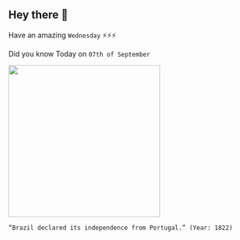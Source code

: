 ## Hey there 👋
Have an amazing `Wednesday` ⚡⚡⚡

Did you know Today on `07th of September`
 
 [<img src="https://upload.wikimedia.org/wikipedia/commons/thumb/e/ef/Oscar_Pereira_da_Silva_-_Sess%C3%A3o_das_Cortes_De_Lisboa%2C_Acervo_do_Museu_Paulista_da_USP_2.jpg/200px-Oscar_Pereira_da_Silva_-_Sess%C3%A3o_das_Cortes_De_Lisboa%2C_Acervo_do_Museu_Paulista_da_USP_2.jpg" width="300" />](https://courses.lumenlearning.com/boundless-worldhistory/chapter/brazilian-independence/#:~:text=On%20September%207%2C%201822%2C%20Prince,and%20Portugal%20in%20late%201825.) 
 ```
“Brazil declared its independence from Portugal.” (Year: 1822)
```
